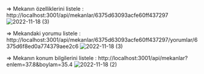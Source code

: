   => Mekanın özelliklerini listele :
    http://localhost:3001/api/mekanlar/6375d63093acfe60ff437297
  ![2022-11-18 (3)](https://user-images.githubusercontent.com/115172638/202673056-361f1a84-08b6-4046-845e-c00af7f6ff29.png)


  => Mekandaki yorumu listele :
    http://localhost:3001/api/mekanlar/6375d63093acfe60ff437297/yorumlar/6375d6f8ed0a774379aee2c6
  ![2022-11-18 (3)](https://user-images.githubusercontent.com/115172638/202672183-bec18af0-f322-42fb-8b84-fa7d3363eb72.png)

  => Mekanın konum bilgilerini listele : 
    http://localhost:3001/api/mekanlar?enlem=37.8&boylam=35.4
  ![2022-11-18 (2)](https://user-images.githubusercontent.com/115172638/202672240-458bc407-e62f-4d5f-9c50-dfd32817d694.png)


